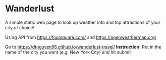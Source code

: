 # Wanderlust
A simple static web page to look up weather info and top attractions of your city of choice!  

Using API from https://foursquare.com/ and https://openweathermap.org/

Go to https://dtnguyen96.github.io/wanderlust-travel/
**Instruction:** Put in the name of the city you want (e.g: New York City) and hit submit 



